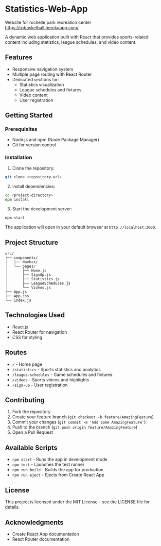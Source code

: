 # Statistics-Web-App

Website for rochelle park recreation center
https://rpbasketball.herokuapp.com/

A dynamic web application built with React that provides sports-related content including statistics, league schedules, and video content.

## Features

- Responsive navigation system
- Multiple page routing with React Router
- Dedicated sections for:
  - Statistics visualization
  - League schedules and fixtures
  - Video content
  - User registration

## Getting Started

### Prerequisites

- Node.js and npm (Node Package Manager)
- Git for version control

### Installation

1. Clone the repository:
```bash
git clone <repository-url>
```

2. Install dependencies:
```bash
cd <project-directory>
npm install
```

3. Start the development server:
```bash
npm start
```

The application will open in your default browser at `http://localhost:3000`.

## Project Structure

```
src/
├── components/
│   ├── Navbar/
│   └── pages/
│       ├── Home.js
│       ├── SignUp.js
│       ├── Statistics.js
│       ├── LeagueSchedules.js
│       └── Videos.js
├── App.js
├── App.css
└── index.js
```

## Technologies Used

- React.js
- React Router for navigation
- CSS for styling

## Routes

- `/` - Home page
- `/statistics` - Sports statistics and analytics
- `/league-schedules` - Game schedules and fixtures
- `/videos` - Sports videos and highlights
- `/sign-up` - User registration

## Contributing

1. Fork the repository
2. Create your feature branch (`git checkout -b feature/AmazingFeature`)
3. Commit your changes (`git commit -m 'Add some AmazingFeature'`)
4. Push to the branch (`git push origin feature/AmazingFeature`)
5. Open a Pull Request

## Available Scripts

- `npm start` - Runs the app in development mode
- `npm test` - Launches the test runner
- `npm run build` - Builds the app for production
- `npm run eject` - Ejects from Create React App

## License

This project is licensed under the MIT License - see the LICENSE file for details.

## Acknowledgments

- Create React App documentation
- React Router documentation
